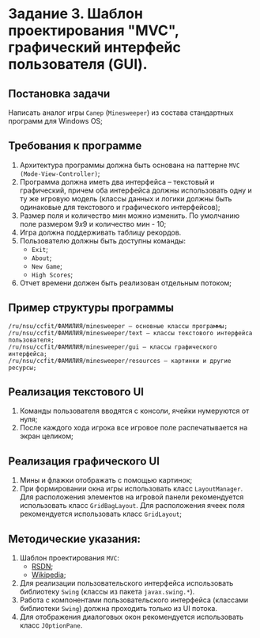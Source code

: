 # Задание 3.  Шаблон проектирования "MVC", графический интерфейс пользователя (GUI).

## Постановка задачи

Написать аналог игры `Сапер` (`Minesweeper`) из состава стандартных программ для Windows OS;

## Требования к программе


1. Архитектура программы должна быть основана на паттерне `MVC (Mode-View-Controller)`;
2. Программа должна иметь два интерфейса – текстовый и графический,
причем оба интерфейса должны использовать одну и ту же игровую модель
(классы данных и логики должны быть одинаковые для текстового и графического интерфейсов);
3. Размер поля и количество мин можно изменить. По умолчанию поле размером $9x9$ и
   количество мин - 10;
4. Игра должна поддерживать таблицу рекордов.
5. Пользователю должны быть доступны команды: 
   + `Exit`;
   + `About`;
   + `New Game`;
   + `High Scores`;
6. Отчет времени должен быть реализован отдельным потоком;

## Пример структуры программы

```
/ru/nsu/ccfit/ФАМИЛИЯ/minesweeper – основные классы программы;
/ru/nsu/ccfit/ФАМИЛИЯ/minesweeper/text – классы текстового интерфейса пользователя;
/ru/nsu/ccfit/ФАМИЛИЯ/minesweeper/gui – классы графического интерфейса;
/ru/nsu/ccfit/ФАМИЛИЯ/minesweeper/resources – картинки и другие ресурсы;
```

## Реализация текстового UI

1. Команды пользователя вводятся с консоли, ячейки нумеруются от нуля;
2. После каждого хода игрока все игровое поле распечатывается на экран целиком;
   
## Реализация графического UI

1. Мины и флажки отображать с помощью картинок;
2. При формировании окна игры использовать класс `LayoutManager`. 
Для расположения элементов на игровой панели рекомендуется использовать класс `GridBagLayout`. 
Для расположения ячеек поля рекомендуется использовать класс `GridLayout`;

## Методические указания:

1. Шаблон проектирования `MVC`:
   + [RSDN](http://rsdn.ru/article/patterns/generic-mvc.xml);
   + [Wikipedia](http://ru.wikipedia.org/wiki/Model-View-Controller);
2. Для реализации пользовательского интерфейса использовать библиотеку `Swing` (классы из пакета `javax.swing.*`).
3. Работа с компонентами пользовательского интерфейса (классами библиотеки `Swing`) должна проходить только из UI потока.
4. Для отображения диалоговых окон рекомендуется использовать класс `JOptionPane`.